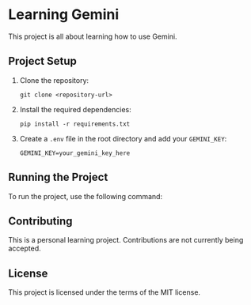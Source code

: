 # Learning Gemini

This project is all about learning how to use Gemini.

## Project Setup

1. Clone the repository:
    ```
    git clone <repository-url>
    ```

2. Install the required dependencies:
    ```
    pip install -r requirements.txt
    ```

3. Create a `.env` file in the root directory and add your `GEMINI_KEY`:
    ```
    GEMINI_KEY=your_gemini_key_here
    ```

## Running the Project

To run the project, use the following command:

## Contributing

This is a personal learning project. Contributions are not currently being accepted.

## License

This project is licensed under the terms of the MIT license.